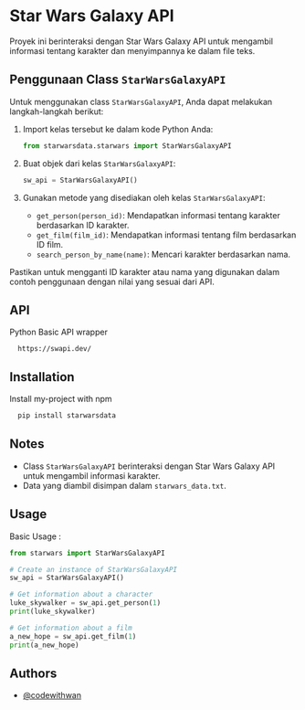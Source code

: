 # Star Wars Galaxy API

Proyek ini berinteraksi dengan Star Wars Galaxy API untuk mengambil informasi tentang karakter dan menyimpannya ke dalam file teks.
## Penggunaan Class `StarWarsGalaxyAPI`

Untuk menggunakan class `StarWarsGalaxyAPI`, Anda dapat melakukan langkah-langkah berikut:

1. Import kelas tersebut ke dalam kode Python Anda:

    ```python
    from starwarsdata.starwars import StarWarsGalaxyAPI
    ```

2. Buat objek dari kelas `StarWarsGalaxyAPI`:

    ```python
    sw_api = StarWarsGalaxyAPI()
    ```

3. Gunakan metode yang disediakan oleh kelas `StarWarsGalaxyAPI`:

    - `get_person(person_id)`: Mendapatkan informasi tentang karakter berdasarkan ID karakter.
    - `get_film(film_id)`: Mendapatkan informasi tentang film berdasarkan ID film.
    - `search_person_by_name(name)`: Mencari karakter berdasarkan nama.

Pastikan untuk mengganti ID karakter atau nama yang digunakan dalam contoh penggunaan dengan nilai yang sesuai dari API.

## API 
Python Basic API wrapper
```http
  https://swapi.dev/
```

## Installation

Install my-project with npm

```bash
  pip install starwarsdata
```
    

## Notes

- Class `StarWarsGalaxyAPI` berinteraksi dengan Star Wars Galaxy API untuk mengambil informasi karakter.
- Data yang diambil disimpan dalam `starwars_data.txt`.

## Usage

Basic Usage :

```python
from starwars import StarWarsGalaxyAPI

# Create an instance of StarWarsGalaxyAPI
sw_api = StarWarsGalaxyAPI()

# Get information about a character
luke_skywalker = sw_api.get_person(1)
print(luke_skywalker)

# Get information about a film
a_new_hope = sw_api.get_film(1)
print(a_new_hope)

```

## Authors

- [@codewithwan](https://github.com/codewithwan)